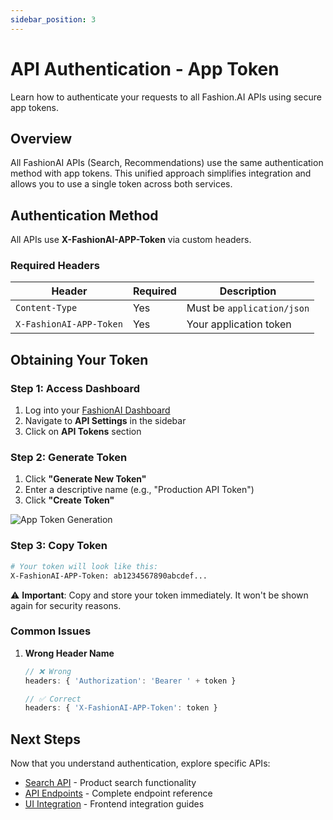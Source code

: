 ```yaml
---
sidebar_position: 3
---
```


# API Authentication - App Token

Learn how to authenticate your requests to all Fashion.AI APIs using secure app tokens.

## Overview

All FashionAI APIs (Search, Recommendations) use the same authentication method with app tokens. This unified approach simplifies integration and allows you to use a single token across both services.

## Authentication Method

All APIs use **X-FashionAI-APP-Token** via custom headers.

### Required Headers

| Header | Required | Description |
|--------|----------|-------------|
| `Content-Type` | Yes | Must be `application/json` |
| `X-FashionAI-APP-Token` | Yes | Your application token |

## Obtaining Your Token

### Step 1: Access Dashboard

1. Log into your [FashionAI Dashboard](https://app.generativecrm.com)
2. Navigate to **API Settings** in the sidebar
3. Click on **API Tokens** section

### Step 2: Generate Token

1. Click **"Generate New Token"**
2. Enter a descriptive name (e.g., "Production API Token")
4. Click **"Create Token"**

![App Token Generation](/img/app-token.png)

### Step 3: Copy Token

```bash
# Your token will look like this:
X-FashionAI-APP-Token: ab1234567890abcdef...
```

⚠️ **Important**: Copy and store your token immediately. It won't be shown again for security reasons.

### Common Issues

1. **Wrong Header Name**
   ```javascript
   // ❌ Wrong
   headers: { 'Authorization': 'Bearer ' + token }

   // ✅ Correct
   headers: { 'X-FashionAI-APP-Token': token }
   ```

## Next Steps

Now that you understand authentication, explore specific APIs:

- [Search API](./recommendations-search/search/overview) - Product search functionality
- [API Endpoints](./recommendations-search/api-endpoints) - Complete endpoint reference
- [UI Integration](./recommentarions-search/ui-integration) - Frontend integration guides